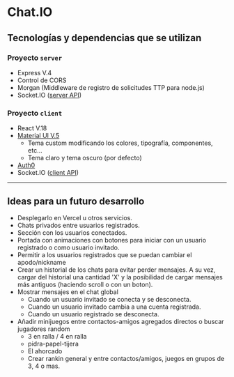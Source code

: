 # Chat.IO

## Tecnologías y dependencias que se utilizan

### Proyecto `server`

- Express V.4
- Control de CORS
- Morgan (Middleware de registro de solicitudes TTP para node.js)
- Socket.IO ([server API](https://socket.io/docs/v4/server-api/))

### Proyecto `client`

- React V.18
- [Material UI V.5](https://mui.com/material-ui/getting-started/overview/)
  - Tema custom modificando los colores, tipografía, componentes, etc...
  - Tema claro y tema oscuro (por defecto)
- [Auth0](https://auth0.com/docs)
- Socket.IO ([client API](https://socket.io/docs/v4/client-api/))

---

## Ideas para un futuro desarrollo

- Desplegarlo en Vercel u otros servicios.
- Chats privados entre usuarios registrados.
- Sección con los usuarios conectados.
- Portada con animaciones con botones para iniciar con un usuario registrado o como usuario invitado.
- Permitir a los usuarios registrados que se puedan cambiar el apodo/nickname
- Crear un historial de los chats para evitar perder mensajes. A su vez, cargar del historial una cantidad 'X' y la posibilidad de cargar mensajes más antiguos (haciendo scroll o con un boton).
- Mostrar mensajes en el chat global
  - Cuando un usuario invitado se conecta y se desconecta.
  - Cuando un usuario invitado cambia a una cuenta registrada.
  - Cuando un usuario registrado se desconecta.
- Añadir minijuegos entre contactos-amigos agregados directos o buscar jugadores random
  - 3 en ralla / 4 en ralla
  - pidra-papel-tijera
  - El ahorcado
  - Crear rankin general y entre contactos/amigos, juegos en grupos de 3, 4 o mas.
